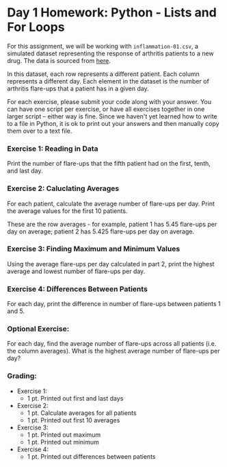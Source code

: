 # Day 1 Homework: Python - Lists and For Loops 

For this assignment, we will be working with `inflammation-01.csv`, a simulated dataset representing the response of arthritis patients to a new drug. The data is sourced from [here](https://swcarpentry.github.io/python-novice-inflammation/instructor/). 

In this dataset, each row represents a different patient. Each column represents a different day. Each element in the dataset is the number of arthritis flare-ups that a patient has in a given day. 

For each exercise, please submit your code along with your answer. You can have one script per exercise, or have all exercises together in one larger script – either way is fine. Since we haven't yet learned how to write to a file in Python, it is ok to print out your answers and then manually copy them over to a text file.

### Exercise 1: Reading in Data

Print the number of flare-ups that the fifth patient had on the first, tenth, and last day. 

### Exercise 2: Caluclating Averages

For each patient, calculate the average number of flare-ups per day. Print the average values for the first 10 patients. 

These are the row averages - for example, patient 1 has 5.45 flare-ups per day on average; patient 2 has 5.425 flare-ups per day on average. 

### Exercise 3: Finding Maximum and Minimum Values

Using the average flare-ups per day calculated in part 2, print the highest average and lowest number of flare-ups per day. 

### Exercise 4: Differences Between Patients

For each day, print the difference in number of flare-ups between patients 1 and 5. 

### Optional Exercise:

For each day, find the average number of flare-ups across all patients (i.e. the column averages). What is the highest average number of flare-ups per day? 

### Grading: 

* Exercise 1: 
    - 1 pt. Printed out first and last days
* Exercise 2: 
    - 1 pt. Calculate averages for all patients
    - 1 pt. Printed out first 10 averages
* Exercise 3:
    - 1 pt. Printed out maximum
    - 1 pt. Printed out minimum
* Exercise 4: 
    - 1 pt. Printed out differences between patients
